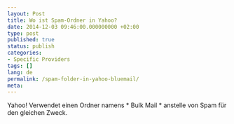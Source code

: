 ```yaml
---
layout: Post
title: Wo ist Spam-Ordner in Yahoo?
date: 2014-12-03 09:46:00.000000000 +02:00
type: post
published: true
status: publish
categories:
- Specific Providers
tags: []
lang: de
permalink: /spam-folder-in-yahoo-bluemail/
meta:
---
```


Yahoo! Verwendet einen Ordner namens * Bulk Mail * anstelle von Spam für den gleichen Zweck.
